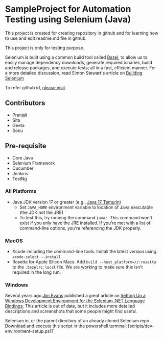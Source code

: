 # SampleProject for Automation Testing using Selenium (Java)

This project is created for creating repository in github and for learning how to use and edit readme.md file in github. 

This project is only for testing purpose.

Selenium is built using a common build tool called [Bazel](https://bazel.build/), to
allow us to easily manage dependency downloads, generate required binaries, build and release packages, and execute tests;
all in a fast, efficient manner. For a more detailed discussion, read Simon Stewart's article on [Building Selenium](https://www.selenium.dev/blog/2023/building-selenium/)


To refer github id, [please visit](https://github.com/pranjali-ganvir/SampleProject)

## Contributors

* Pranjali
* Sita
* Geeta
* Sonu

## Pre-requisite

- Core Java
- Selenium Framework
- Cucumber
- Jenkins
- TestNg

### All Platforms
* Java JDK version 17 or greater (e.g., [Java 17 Temurin](https://adoptium.net/temurin/releases/?version=17))
  * Set `JAVA_HOME` environment variable to location of Java executable (the JDK not the JRE)
  * To test this, try running the command `javac`. This command won't exist if you only have the JRE
  installed. If you're met with a list of command-line options, you're referencing the JDK properly.

### MacOS
  * Xcode including the command-line tools. Install the latest version using: `xcode-select --install`
  * Rosetta for Apple Silicon Macs. Add `build --host_platform=//:rosetta` to the `.bazelrc.local` file. We are working
  to make sure this isn't required in the long run.

### Windows
Several years ago [Jim Evans](https://www.linkedin.com/in/jimevansmusic/) published a great article on
[Setting Up a Windows Development Environment for the Selenium .NET Language Bindings](https://jimevansmusic.blogspot.com/2020/04/setting-up-windows-development.html);
This article is out of date, but it includes more detailed descriptions and screenshots that some people might find useful.

 Selenium in, or the parent directory of an already cloned Selenium repo
 Download and execute this script in the powershell terminal: [scripts/dev-environment-setup.ps1]`
